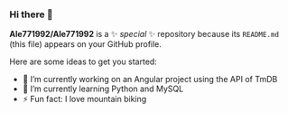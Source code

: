 ### Hi there 👋


**Ale771992/Ale771992** is a ✨ _special_ ✨ repository because its `README.md` (this file) appears on your GitHub profile.

Here are some ideas to get you started:

- 🔭 I’m currently working on an Angular project using the API of TmDB
- 🌱 I’m currently learning Python and MySQL
- ⚡ Fun fact: I love mountain biking
